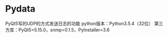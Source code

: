 # Pydata
PyQt5写的UDP的方式发送日志的功能
 python版本：Python3.5.4（32位）
 第三方库：PyQt5=5.15.0，snmp=0.1.5，PyInstaller=3.6
